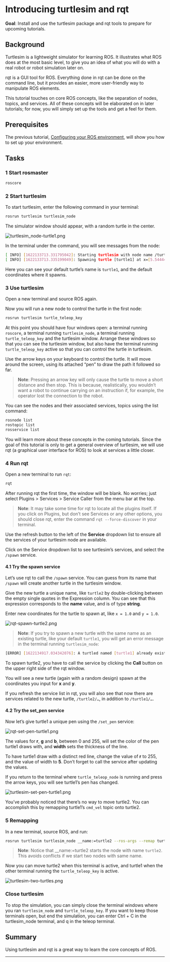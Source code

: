 # Introducing turtlesim and rqt

**Goal**: Install and use the turtlesim package and rqt tools to prepare for upcoming tutorials.

## Background

Turtlesim is a lightweight simulator for learning ROS. It illustrates what ROS does at the most basic level, to give you an idea of what you will do with a real robot or robot simulation later on.

rqt is a GUI tool for ROS. Everything done in rqt can be done on the command line, but it provides an easier, more user-friendly way to manipulate ROS elements.

This tutorial touches on core ROS concepts, like the separation of nodes, topics, and services. All of these concepts will be elaborated on in later tutorials; for now, you will simply set up the tools and get a feel for them.

## Prerequisites

The previous tutorial, [Configuring your ROS environment](configuring_your_ros_environment.html), will show you how to set up your environment.

## Tasks

### 1 Start rosmaster

```bash
roscore
```

### 2 Start turtlesim 

To start turtlesim, enter the following command in your terminal:

```bash
rosrun turtlesim turtlesim_node
```

The simulator window should appear, with a random turtle in the center.

![turtlesim_node-turtle1.png](turtlesim_node-turtle1.png)

In the terminal under the command, you will see messages from the node:

```bash
[ INFO] [1622133713.331795042]: Starting turtlesim with node name /turtlesim
[ INFO] [1622133713.335199049]: Spawning turtle [turtle1] at x=[5.544445], y=[5.544445], theta=[0.000000]
```

Here you can see your default turtle’s name is `turtle1`, and the default coordinates where it spawns.

### 3 Use turtlesim

Open a new terminal and source ROS again.

Now you will run a new node to control the turtle in the first node:

```bash
rosrun turtlesim turtle_teleop_key
```

At this point you should have four windows open: a terminal running `roscore`, a terminal running `turtlesim_node`, a terminal running `turtle_teleop_key` and the turtlesim window. Arrange these windows so that you can see the turtlesim window, but also have the terminal running `turtle_teleop_key` active so that you can control the turtle in turtlesim.

Use the arrow keys on your keyboard to control the turtle. It will move around the screen, using its attached “pen” to draw the path it followed so far.

> **Note**: Pressing an arrow key will only cause the turtle to move a short distance and then stop. This is because, realistically, you wouldn’t want a robot to continue carrying on an instruction if, for example, the operator lost the connection to the robot.

You can see the nodes and their associated services, topics using the list command:

```bash
rosnode list
rostopic list
rosservice list
```
You will learn more about these concepts in the coming tutorials. Since the goal of this tutorial is only to get a general overview of turtlesim, we will use rqt (a graphical user interface for ROS) to look at services a little closer.

### 4 Run rqt

Open a new terminal to run `rqt`:
```bash
rqt
```

After running rqt the first time, the window will be blank. No worries; just select Plugins > Services > Service Caller from the menu bar at the top.

> **Note**: It may take some time for rqt to locate all the plugins itself. If you click on Plugins, but don’t see Services or any other options, you should close rqt, enter the command `rqt --force-discover` in your terminal.

Use the refresh button to the left of the **Service** dropdown list to ensure all the services of your turtlesim node are available.

Click on the Service dropdown list to see turtlesim’s services, and select the `/spawn` service.

#### 4.1 Try the spawn service

Let’s use rqt to call the `/spawn` service. You can guess from its name that `/spawn` will create another turtle in the turtlesim window.

Give the new turtle a unique name, like `turtle2` by double-clicking between the empty single quotes in the Expression column. You can see that this expression corresponds to the **name** value, and is of type **string**.

Enter new coordinates for the turtle to spawn at, like `x = 1.0` and `y = 1.0`.

![rqt-spawn-turtle2.png](rqt-spawn-turtle2.png)

> **Note**: If you try to spawn a new turtle with the same name as an existing turtle, like your default `turtle1`, you will get an error message in the terminal running `turtlesim_node`:

```bash
[ERROR] [1622134917.034342076]: A turtled named [turtle1] already exists
```

To spawn turtle2, you have to call the service by clicking the **Call** button on the upper right side of the rqt window.

You will see a new turtle (again with a random design) spawn at the coordinates you input for **x** and **y**.

If you refresh the service list in rqt, you will also see that now there are services related to the new turtle, `/turtle2/…`, in addition to `/turtle1/…`.

#### 4.2 Try the set_pen service

Now let’s give turtle1 a unique pen using the `/set_pen` service:

![rqt-set-pen-turtle1.png](rqt-set-pen-turtle1.png)

The values for **r**, **g** and **b**, between 0 and 255, will set the color of the pen turtle1 draws with, and **width** sets the thickness of the line.

To have turtle1 draw with a distinct red line, change the value of **r** to 255, and the value of width to **5**. Don’t forget to call the service after updating the values.

If you return to the terminal where `turtle_teleop_node` is running and press the arrow keys, you will see turtle1’s pen has changed.

![turtlesim-set-pen-turtle1.png](turtlesim-set-pen-turtle1.png)

You’ve probably noticed that there’s no way to move turtle2. You can accomplish this by remapping turtle1’s `cmd_vel` topic onto turtle2.

### 5 Remapping

In a new terminal, source ROS, and run:

```bash
rosrun turtlesim turtlesim_node __name:=turtle2 --ros-args --remap turtle1/cmd_vel:=turtle2/cmd_vel
```

> **Note**: Notice that __name:=turtle2 starts the node with name `turtle2`. This avoids conflicts if we start two nodes with same name.

Now you can move turtle2 when this terminal is active, and turtle1 when the other terminal running the `turtle_teleop_key` is active.

![turtlesim-two-turtles.png](turtlesim-two-turtles.png)

### Close turtlesim

To stop the simulation, you can simply close the terminal windows where you ran `turtlesim_node` and `turtle_teleop_key`. If you want to keep those terminals open, but end the simulation, you can enter Ctrl + C in the turtlesim_node terminal, and q in the teleop terminal.

## Summary

Using turtlesim and rqt is a great way to learn the core concepts of ROS.

---